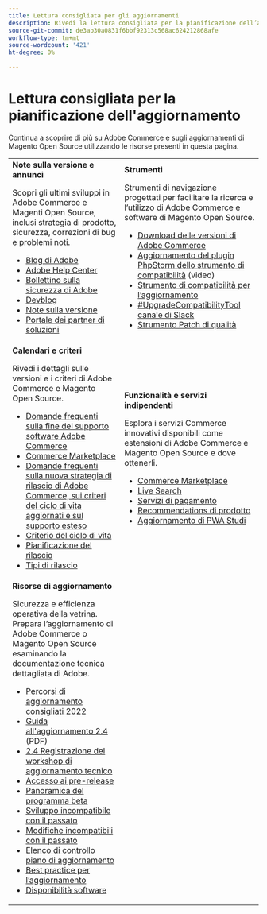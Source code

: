 ```yaml
---
title: Lettura consigliata per gli aggiornamenti
description: Rivedi la lettura consigliata per la pianificazione dell’aggiornamento di Adobe Commerce o Magento Open Source.
source-git-commit: de3ab30a0831f6bbf92313c568ac624212868afe
workflow-type: tm+mt
source-wordcount: '421'
ht-degree: 0%

---
```



# Lettura consigliata per la pianificazione dell&#39;aggiornamento

Continua a scoprire di più su Adobe Commerce e sugli aggiornamenti di Magento Open Source utilizzando le risorse presenti in questa pagina.

<table>
  <tbody>
    <tr>
      <td><strong>Note sulla versione e annunci</strong>
        <p>Scopri gli ultimi sviluppi in Adobe Commerce e Magenti Open Source, inclusi strategia di prodotto, sicurezza, correzioni di bug e problemi noti.</p>
          <ul>
            <li><a href="https://blog.adobe.com/">Blog di Adobe</a></li>
            <li><a href="https://support.magento.com/hc/en-us">Adobe Help Center</a></li>
            <li><a href="https://helpx.adobe.com/security/products/magento/apsb22-12.html">Bollettino sulla sicurezza di Adobe</a></li>
            <li><a href="https://community.magento.com/t5/Magento-DevBlog/bg-p/devblog">Devblog</a></li>
            <li><a href="https://devdocs.magento.com/guides/v2.4/release-notes/bk-release-notes.html">Note sulla versione</a></li>
            <li><a href="https://solutionpartners.adobe.com/solution-partners.html">Portale dei partner di soluzioni</a></li>
          </ul>
        </td>
      <td><strong>Strumenti</strong>
        <p>Strumenti di navigazione progettati per facilitare la ricerca e l’utilizzo di Adobe Commerce e software di Magento Open Source.</p>
          <ul>
            <li><a href="https://magento.com/tech-resources/downloads">Download delle versioni di Adobe Commerce</li>
            <li><a href="https://experienceleague.adobe.com/docs/commerce-learn/tutorials/uct-phpstorm.html?lang=en">Aggiornamento del plugin PhpStorm dello strumento di compatibilità</a> (video)</li>
            <li><a href="https://experienceleague.adobe.com/docs/commerce-operations/upgrade-guide/upgrade-compatibility-tool/overview.html?lang=en">Strumento di compatibilità per l’aggiornamento</a></li>
            <li><a href="https://magentocommeng.slack.com/archives/C019Y143U9F">#UpgradeCompatibilityTool canale di Slack</a></li>
            <li><a href="https://devdocs.magento.com/quality-patches/usage.html">Strumento Patch di qualità</a></li>
          </ul>
      </td>
    </tr>
    <tr>
      <td><strong>Calendari e criteri</strong>
        <p>Rivedi i dettagli sulle versioni e i criteri di Adobe Commerce e Magento Open Source.</p>
          <ul>
            <li><a href="https://support.magento.com/hc/en-us/articles/4965909814797-Adobe-Commerce-Software-End-of-Support-FAQ">Domande frequenti sulla fine del supporto software Adobe Commerce</a></li>
            <li><a href="https://marketplacesupport.magento.com/hc/en-us/articles/4413722432653">Commerce Marketplace</a></li>
            <li><a href="https://support.magento.com/hc/en-us/articles/4409421516301-FAQ-for-New-Adobe-Commerce-Release-Strategy-and-Updated-Lifecycle-Policy">Domande frequenti sulla nuova strategia di rilascio di Adobe Commerce, sui criteri del ciclo di vita aggiornati e sul supporto esteso</a></li>
            <li><a href="https://www.adobe.com/content/dam/cc/en/legal/terms/enterprise/pdfs/Adobe-Commerce-Software-Lifecycle-Policy.pdf">Criterio del ciclo di vita</a></li>
            <li><a href="https://devdocs.magento.com/release/">Pianificazione del rilascio</a></li>
            <li><a href="https://devdocs.magento.com/release/policy/">Tipi di rilascio</a></li>
          </ul>
        </td>
      <td><strong>Funzionalità e servizi indipendenti</strong>
        <p>Esplora i servizi Commerce innovativi disponibili come estensioni di Adobe Commerce e Magento Open Source e dove ottenerli.</p>
          <ul>
            <li><a href="https://marketplace.magento.com/">Commerce Marketplace</a></li>
            <li><a href="https://marketplace.magento.com/magento-live-search.html">Live Search</a></li>
            <li><a href="https://marketplace.magento.com/magento-payment-services.html">Servizi di pagamento</a></li>
            <li><a href="https://marketplace.magento.com/magento-product-recommendations.html">Recommendations di prodotto</a></li>
            <li><a href="https://developer.adobe.com/commerce/pwa-studio/guides/upgrading-versions">Aggiornamento di PWA Studi</a></li>
          </ul>
      </td>
    </tr>
    <tr>
      <td><strong>Risorse di aggiornamento</strong>
        <p>Sicurezza e efficienza operativa della vetrina. Prepara l’aggiornamento di Adobe Commerce o Magento Open Source esaminando la documentazione tecnica dettagliata di Adobe.</p>
          <ul>
            <li><a href="https://experienceleague.adobe.com/docs/commerce-operations/upgrade-guide/resources/recommended-upgrade-paths-2022.html?lang=en">Percorsi di aggiornamento consigliati 2022</a></li>
            <li><a href="../../assets/upgrade-guide/adobe-commerce-2-4-upgrade-guide.pdf">Guida all'aggiornamento 2.4</a> (PDF)</li>
            <li><a href="https://experienceleague.adobe.com/docs/commerce-learn/tutorials/upgrade-workshop.html?lang=en">2.4 Registrazione del workshop di aggiornamento tecnico</a></li>
            <li><a href="https://support.magento.com/hc/en-us/articles/360034120932">Accesso ai pre-release</a></li>
            <li><a href="https://devdocs.magento.com/release/beta-program.html">Panoramica del programma beta</a></li>
            <li><a href="https://devdocs.magento.com/contributor-guide/backward-compatible-development/index.html">Sviluppo incompatibile con il passato</a></li>
            <li><a href="https://devdocs.magento.com/guides/v2.4/release-notes/backward-incompatible-changes/index.html">Modifiche incompatibili con il passato</a></li>
            <li><a href="https://support.magento.com/hc/en-us/articles/360057968951-Upgrade-plan-checklist-for-Adobe-Commerce">Elenco di controllo piano di aggiornamento</a></li>
            <li><a href="https://experienceleague.adobe.com/docs/commerce-operations/upgrade-guide/prepare/best-practices.html?lang=en">Best practice per l’aggiornamento</a></li>
            <li><a href="https://devdocs.magento.com/release/availability.html">Disponibilità software</a></li>
          </ul>
      </td>
      <td></td>
    </tr>
  </tbody>
</table>